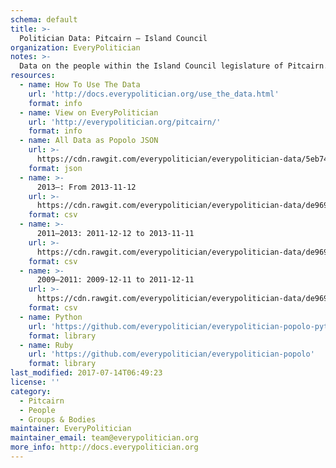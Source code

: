 ```yaml
---
schema: default
title: >-
  Politician Data: Pitcairn — Island Council
organization: EveryPolitician
notes: >-
  Data on the people within the Island Council legislature of Pitcairn.
resources:
  - name: How To Use The Data
    url: 'http://docs.everypolitician.org/use_the_data.html'
    format: info
  - name: View on EveryPolitician
    url: 'http://everypolitician.org/pitcairn/'
    format: info
  - name: All Data as Popolo JSON
    url: >-
      https://cdn.rawgit.com/everypolitician/everypolitician-data/5eb74674b0e7b3ec261cc27faf74cefa7a7c0419/data/Pitcairn/Island_Council/ep-popolo-v1.0.json
    format: json
  - name: >-
      2013–: From 2013-11-12
    url: >-
      https://cdn.rawgit.com/everypolitician/everypolitician-data/de9691736835bca051b9ae48db4565ad29ca12aa/data/Pitcairn/Island_Council/term-2013.csv
    format: csv
  - name: >-
      2011–2013: 2011-12-12 to 2013-11-11
    url: >-
      https://cdn.rawgit.com/everypolitician/everypolitician-data/de9691736835bca051b9ae48db4565ad29ca12aa/data/Pitcairn/Island_Council/term-2011.csv
    format: csv
  - name: >-
      2009–2011: 2009-12-11 to 2011-12-11
    url: >-
      https://cdn.rawgit.com/everypolitician/everypolitician-data/de9691736835bca051b9ae48db4565ad29ca12aa/data/Pitcairn/Island_Council/term-2009.csv
    format: csv
  - name: Python
    url: 'https://github.com/everypolitician/everypolitician-popolo-python'
    format: library
  - name: Ruby
    url: 'https://github.com/everypolitician/everypolitician-popolo'
    format: library
last_modified: 2017-07-14T06:49:23
license: ''
category:
  - Pitcairn
  - People
  - Groups & Bodies
maintainer: EveryPolitician
maintainer_email: team@everypolitician.org
more_info: http://docs.everypolitician.org
---
```

